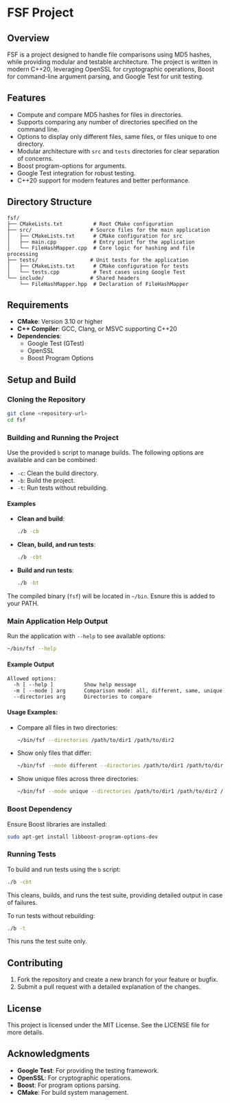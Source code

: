 # FSF Project

## Overview
FSF is a project designed to handle file comparisons using MD5 hashes, while providing modular and testable architecture. The project is written in modern C++20, leveraging OpenSSL for cryptographic operations, Boost for command-line argument parsing, and Google Test for unit testing.

## Features
- Compute and compare MD5 hashes for files in directories.
- Supports comparing any number of directories specified on the command line.
- Options to display only different files, same files, or files unique to one directory.
- Modular architecture with `src` and `tests` directories for clear separation of concerns.
- Boost program-options for arguments.
- Google Test integration for robust testing.
- C++20 support for modern features and better performance.

## Directory Structure
```
fsf/
├── CMakeLists.txt          # Root CMake configuration
├── src/                   # Source files for the main application
│   ├── CMakeLists.txt      # CMake configuration for src
│   ├── main.cpp            # Entry point for the application
│   └── FileHashMapper.cpp  # Core logic for hashing and file processing
├── tests/                 # Unit tests for the application
│   ├── CMakeLists.txt      # CMake configuration for tests
│   └── tests.cpp           # Test cases using Google Test
└── include/               # Shared headers
    └── FileHashMapper.hpp  # Declaration of FileHashMapper
```

## Requirements
- **CMake**: Version 3.10 or higher
- **C++ Compiler**: GCC, Clang, or MSVC supporting C++20
- **Dependencies**:
  - Google Test (GTest)
  - OpenSSL
  - Boost Program Options

## Setup and Build
### Cloning the Repository
```bash
git clone <repository-url>
cd fsf
```

### Building and Running the Project
Use the provided `b` script to manage builds. The following options are available and can be combined:

- `-c`: Clean the build directory.
- `-b`: Build the project.
- `-t`: Run tests without rebuilding.

#### Examples
- **Clean and build**:
  ```bash
  ./b -cb
  ```
- **Clean, build, and run tests**:
  ```bash
  ./b -cbt
  ```
- **Build and run tests**:
  ```bash
  ./b -bt
  ```

The compiled binary (`fsf`) will be located in `~/bin`. Esnure this is added to your PATH.

### Main Application Help Output
Run the application with `--help` to see available options:
```bash
~/bin/fsf --help
```

#### Example Output
```
Allowed options:
  -h [ --help ]          Show help message
  -m [ --mode ] arg      Comparison mode: all, different, same, unique
  --directories arg      Directories to compare
```

#### Usage Examples:
- Compare all files in two directories:
  ```bash
  ~/bin/fsf --directories /path/to/dir1 /path/to/dir2
  ```
- Show only files that differ:
  ```bash
  ~/bin/fsf --mode different --directories /path/to/dir1 /path/to/dir2
  ```
- Show unique files across three directories:
  ```bash
  ~/bin/fsf --mode unique --directories /path/to/dir1 /path/to/dir2 /path/to/dir3
  ```

### Boost Dependency
Ensure Boost libraries are installed:
```bash
sudo apt-get install libboost-program-options-dev
```

### Running Tests
To build and run tests using the `b` script:
```bash
./b -cbt
```
This cleans, builds, and runs the test suite, providing detailed output in case of failures.

To run tests without rebuilding:
```bash
./b -t
```
This runs the test suite only.

## Contributing
1. Fork the repository and create a new branch for your feature or bugfix.
2. Submit a pull request with a detailed explanation of the changes.

## License
This project is licensed under the MIT License. See the LICENSE file for more details.

## Acknowledgments
- **Google Test**: For providing the testing framework.
- **OpenSSL**: For cryptographic operations.
- **Boost**: For program options parsing.
- **CMake**: For build system management.

